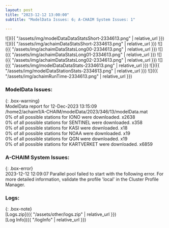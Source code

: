 ```yaml
---
layout: post
title: "2023-12-12 13:00:00"
subtitle: "ModelData Issues: 6; A-CHAIM System Issues: 1"

---
```


![]({{ "/assets/img/modelDataDataStatsShort-2334613.png" | relative_url }})
![]({{ "/assets/img/achaimDataStatsShort-2334613.png" | relative_url }})
![]({{ "/assets/img/achaimDataStatsLong00-2334613.png" | relative_url }})
![]({{ "/assets/img/achaimDataStatsLong01-2334613.png" | relative_url }})
![]({{ "/assets/img/achaimDataStatsLong02-2334613.png" | relative_url }})
![]({{ "/assets/img/modelDataDataStats-2334613.png" | relative_url }})
![]({{ "/assets/img/modelDataStationStats-2334613.png" | relative_url }})
![]({{ "/assets/img/achaimRunTime-2334613.png" | relative_url }})


### ModelData Issues:  
  
{: .box-warning}  
 ModelData report for 12-Dec-2023 13:15:09   
 /home2/achaim1/A-CHAIM/modelData/2023/346/13/modelData.mat   
 0% of all possible stations for IONO were downloaded. x2638   
 0% of all possible stations for SENTINEL were downloaded. x358   
 0% of all possible stations for KASI were downloaded. x18   
 0% of all possible stations for NOAA were downloaded. x19   
 0% of all possible stations for QGN were downloaded. x19   
 0% of all possible stations for KARTVERKET were downloaded. x6859   
  
### A-CHAIM System Issues:  
  
{: .box-error}  
2023-12-12 12:09:07 Parallel pool failed to start with the following error. For more detailed information, validate the profile 'local' in the Cluster Profile Manager.  

### Logs:  
  
{: .box-note}  
[Logs.zip]({{ "/assets/other/logs.zip" | relative_url }})  
[Log Info]({{ "/logInfo" | relative_url }})  

